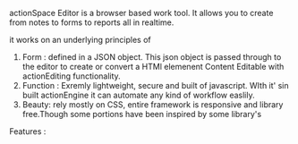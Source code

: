 actionSpace Editor is a browser based work tool.
It allows you to create from notes to forms to reports all in realtime. 

it works on an underlying principles of 
1. Form : defined in a JSON object. This json object is passed through to the editor to create or convert a HTMl elemenent Content Editable with actionEditing  functionality.
2. Function : Exremly lightweight, secure and built of javascript. WIth it' sin built actionEngine it can automate any kind of workflow easlily.
3. Beauty: rely mostly on CSS, entire framework is responsive and library free.Though some portions have been inspired by some library's



Features : 
